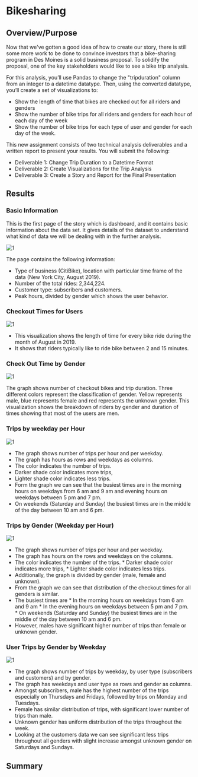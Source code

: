 # Bikesharing

## Overview/Purpose
Now that we've gotten a good idea of how to create our story, there is still some more work to be done to convince investors that a bike-sharing program in Des Moines is a solid business proposal. To solidify the proposal, one of the key stakeholders would like to see a bike trip analysis.

For this analysis, you’ll use Pandas to change the "tripduration" column from an integer to a datetime datatype. Then, using the converted datatype, you’ll create a set of visualizations to:

* Show the length of time that bikes are checked out for all riders and genders
* Show the number of bike trips for all riders and genders for each hour of each day of the week
* Show the number of bike trips for each type of user and gender for each day of the week.

This new assignment consists of two technical analysis deliverables and a written report to present your results. You will submit the following:
* Deliverable 1: Change Trip Duration to a Datetime Format
* Deliverable 2: Create Visualizations for the Trip Analysis
* Deliverable 3: Create a Story and Report for the Final Presentation

## Results

### Basic Information
This is the first page of the story which is dashboard, and it contains basic information about the data set. It gives details of the dataset to understand what kind of data we will be dealing with in the further analysis.

![1](https://user-images.githubusercontent.com/94920551/166932721-ee8a0db7-b41f-4f3a-a950-41e91880abd9.png)

The page contains the following information:

* Type of business (CitiBike), location with particular time frame of the data (New York City, August 2019).
* Number of the total rides: 2,344,224.
* Customer type: subscribers and customers.
* Peak hours, divided by gender which shows the user behavior.

### Checkout Times for Users
![1](https://user-images.githubusercontent.com/94920551/166932904-9e110604-9402-4638-8078-b3f20b07b273.png)

* This visualization shows the length of time for every bike ride during the month of August in 2019.
* It shows that riders typically like to ride bike between 2 and 15 minutes.

### Check Out Time by Gender
![1](https://user-images.githubusercontent.com/94920551/166933107-2e824ca5-c2a8-4acf-9e26-d12eb97dda86.png)

The graph shows number of checkout bikes and trip duration.
Three different colors represent the classification of gender. Yellow represents male, blue represents female and red represents the unknown gender.
This visualization shows the breakdown of riders by gender and duration of times showing that most of the users are men.

### Trips by weekday per Hour
![1](https://user-images.githubusercontent.com/94920551/166933365-6b0bd003-9b12-4757-b238-8f18be3360ad.png)
* The graph shows number of trips per hour and per weekday.
* The graph has hours as rows and weekdays as columns.
* The color indicates the number of trips.
* Darker shade color indicates more trips,
* Lighter shade color indicates less trips.
* Form the graph we can see that the busiest times are in the morning hours on weekdays from 6 am and 9 am and evening hours on weekdays between 5 pm and 7 pm.
* On weekends (Saturday and Sunday) the busiest times are in the middle of the day between 10 am and 6 pm.

### Trips by Gender (Weekday per Hour)
![1](https://user-images.githubusercontent.com/94920551/166933605-f8dfa31a-b891-4830-ac6e-8cc5a7ba76fc.png)
* The graph shows number of trips per hour and per weekday.
* The graph has hours on the rows and weekdays on the columns.
* The color indicates the number of the trips.
      * Darker shade color indicates more trips,
      * Lighter shade color indicates less trips.
* Additionally, the graph is divided by gender (male, female and unknown).
* From the graph we can see that distribution of the checkout times for all genders is similar.
* The busiest times are
      * In the morning hours on weekdays from 6 am and 9 am
      * In the evening hours on weekdays between 5 pm and 7 pm.
      * On weekends (Saturday and Sunday) the busiest times are in the middle of the day between 10 am and 6 pm.
* However, males have significant higher number of trips than female or unknown gender.

### User Trips by Gender by Weekday
![1](https://user-images.githubusercontent.com/94920551/166934043-4ffb0d79-a4ef-4884-beb3-d0478107b4bc.png)

* The graph shows number of trips by weekday, by user type (subscribers and customers) and by gender.
* The graph has weekdays and user type as rows and gender as columns.
* Amongst subscribers, male has the highest number of the trips especially on Thursdays and Fridays, followed by trips on Monday and Tuesdays.
* Female has similar distribution of trips, with significant lower number of trips than male.
* Unknown gender has uniform distribution of the trips throughout the week.
* Looking at the customers data we can see significant less trips throughout all genders with slight increase amongst unknown gender on Saturdays and Sundays.


## Summary
